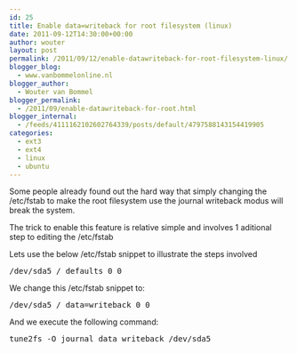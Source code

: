 ```yaml
---
id: 25
title: Enable data=writeback for root filesystem (linux)
date: 2011-09-12T14:30:00+00:00
author: wouter
layout: post
permalink: /2011/09/12/enable-datawriteback-for-root-filesystem-linux/
blogger_blog:
  - www.vanbommelonline.nl
blogger_author:
  - Wouter van Bommel
blogger_permalink:
  - /2011/09/enable-datawriteback-for-root.html
blogger_internal:
  - /feeds/4111162102602764339/posts/default/4797588143154419905
categories:
  - ext3
  - ext4
  - linux
  - ubuntu
---
```

Some people already found out the hard way that simply changing the /etc/fstab to make the root filesystem use the journal writeback modus will break the system.

The trick to enable this feature is relative simple and involves 1 aditional step to editing the /etc/fstab

Lets use the below /etc/fstab snippet to illustrate the steps involved

<pre>/dev/sda5 / defaults 0 0</pre>

We change this /etc/fstab snippet to:

<pre>/dev/sda5 / data=writeback 0 0</pre>

And we execute the following command:

<pre>tune2fs -O journal_data_writeback /dev/sda5</pre>